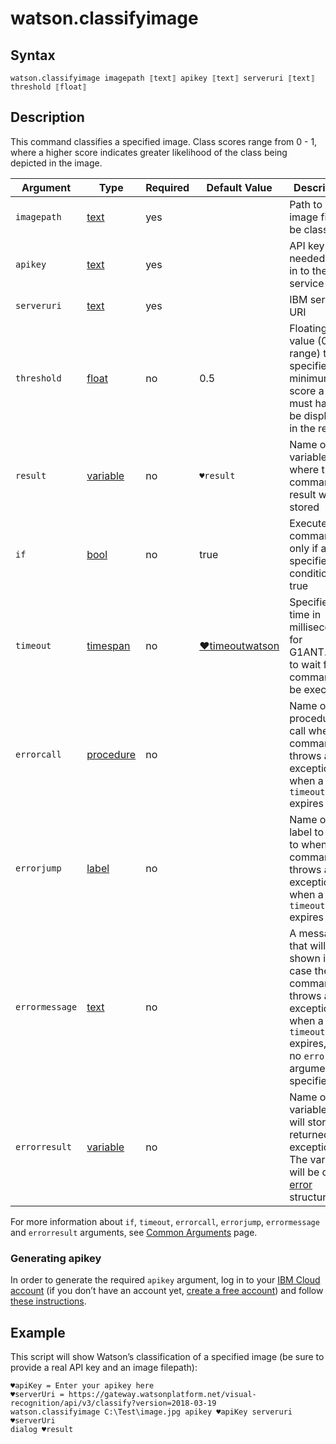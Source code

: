 # watson.classifyimage

## Syntax

```G1ANT
watson.classifyimage imagepath ⟦text⟧ apikey ⟦text⟧ serveruri ⟦text⟧ threshold ⟦float⟧
```

## Description

This command classifies a specified image. Class scores range from 0 - 1, where a higher score indicates greater likelihood of the class being depicted in the image.

| Argument | Type | Required | Default Value | Description |
| -------- | ---- | -------- | ------------- | ----------- |
|`imagepath`| [text](https://manual.g1ant.com/link/G1ANT.Language/G1ANT.Language/Structures/TextStructure.md) | yes |  | Path to an image file to be classified |
|`apikey`| [text](https://manual.g1ant.com/link/G1ANT.Language/G1ANT.Language/Structures/TextStructure.md) | yes |  | API key needed to log in to the service |
|`serveruri`| [text](https://manual.g1ant.com/link/G1ANT.Language/G1ANT.Language/Structures/TextStructure.md) | yes |                                            | IBM server URI |
|`threshold`| [float](https://manual.g1ant.com/link/G1ANT.Language/G1ANT.Language/Structures/FloatStructure.md) | no | 0.5 | Floating point value (0-1 range) that specifies a minimum score a class must have to be displayed in the results |
| `result`       | [variable](https://manual.g1ant.com/link/G1ANT.Language/G1ANT.Language/Structures/VariableStructure.md) | no       | `♥result`                                                   | Name of a variable where the command's result will be stored |
| `if`           | [bool](https://manual.g1ant.com/link/G1ANT.Language/G1ANT.Language/Structures/BooleanStructure.md) | no       | true                                                        | Executes the command only if a specified condition is true   |
| `timeout`      | [timespan](https://manual.g1ant.com/link/G1ANT.Language/G1ANT.Language/Structures/TimeSpanStructure.md) | no       | [♥timeoutwatson](G1ANT.Addon.Watson/G1ANT.Addon.Watson/Variables/TimeoutWatsonVariable.md) | Specifies time in milliseconds for G1ANT.Robot to wait for the command to be executed |
| `errorcall`    | [procedure](https://manual.g1ant.com/link/G1ANT.Language/G1ANT.Language/Structures/ProcedureStructure.md) | no       |                                                             | Name of a procedure to call when the command throws an exception or when a given `timeout` expires |
| `errorjump`    | [label](https://manual.g1ant.com/link/G1ANT.Language/G1ANT.Language/Structures/LabelStructure.md) | no       |                                                             | Name of the label to jump to when the command throws an exception or when a given `timeout` expires |
| `errormessage` | [text](https://manual.g1ant.com/link/G1ANT.Language/G1ANT.Language/Structures/TextStructure.md) | no       |                                                             | A message that will be shown in case the command throws an exception or when a given `timeout` expires, and no `errorjump` argument is specified |
| `errorresult`  | [variable](https://manual.g1ant.com/link/G1ANT.Language/G1ANT.Language/Structures/VariableStructure.md) | no       |                                                             | Name of a variable that will store the returned exception. The variable will be of [error](G1ANT.Language/G1ANT.Language/Structures/ErrorStructure.md) structure  |

For more information about `if`, `timeout`, `errorcall`, `errorjump`, `errormessage` and `errorresult` arguments, see [Common Arguments](https://manual.g1ant.com/link/G1ANT.Manual/appendices/common-arguments.md) page.

### Generating apikey

In order to generate the required `apikey` argument, log in to your [IBM Cloud account](https://cloud.ibm.com/login) (if you don’t have an account yet, [create a free account](https://cloud.ibm.com/registration)) and follow [these instructions](https://cloud.ibm.com/docs/resources?topic=resources-externalapp#externalapp).

## Example

This script will show Watson’s classification of a specified image (be sure to provide a real API key and an image filepath):

```G1ANT
♥apiKey = Enter your apikey here
♥serverUri = https://gateway.watsonplatform.net/visual-recognition/api/v3/classify?version=2018-03-19
watson.classifyimage C:\Test\image.jpg apikey ♥apiKey serveruri ♥serverUri
dialog ♥result
```


